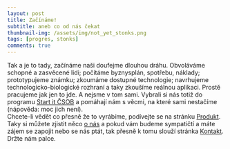 ```yaml
---
layout: post
title: Začínáme!
subtitle: aneb co od nás čekat
thumbnail-img: /assets/img/not_yet_stonks.png
tags: [progres, stonks]
comments: true
---
```

Tak a je to tady, začínáme naši doufejme dlouhou dráhu. Obvoláváme schopné a zasvěcené lidi; počítáme byznysplán, spotřebu, náklady; prototypujeme známku; zkoumáme dostupné technologie; navrhujeme technologicko-biologické rozhraní a taky zkoušíme reálnou aplikaci. Prostě pracujeme jak jen to jde. A nejsme v tom sami. Vybrali si nás totiž do programu [Start it ČSOB](https://startit.csob.cz/) a pomáhají nám s věcmi, na které sami nestačíme (nápověda: moc jich není).\
Chcete-li vědět co přesně že to vyrábíme, podívejte se na stránku [Produkt](../produkt). Taky si můžete zjistit něco [o nás](../o-nas) a pokud vám budeme sympatičtí a máte zájem se zapojit nebo se nás ptát, tak přesně k tomu slouží stránka [Kontakt](../kontakt). Držte nám palce.
